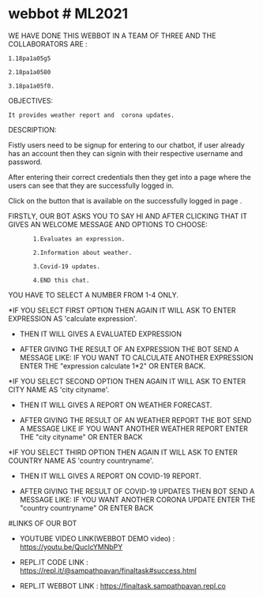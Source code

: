 # webbot # ML2021


 WE HAVE DONE THIS WEBBOT IN A TEAM OF THREE AND THE COLLABORATORS ARE :

    1.18pa1a05g5
   
    2.18pa1a0580
   
    3.18pa1a05f0.

 OBJECTIVES: 
 
    It provides weather report and  corona updates.
 
 DESCRIPTION:
 
 Fistly users need to be signup for entering to our chatbot, if user already has an account then they can signin with their respective username and password.
 
 After entering their correct credentials then they get into a page where the users can see that they are successfully logged in.
 
 Click on the button that is available on the successfully logged in page .
 
 FIRSTLY, OUR BOT ASKS YOU TO SAY HI AND AFTER CLICKING THAT IT GIVES AN WELCOME MESSAGE AND OPTIONS TO CHOOSE:
   
           1.Evaluates an expression.
           
           2.Information about weather.
           
           3.Covid-19 updates.
           
           4.END this chat.
           
  YOU HAVE TO SELECT A NUMBER FROM 1-4 ONLY.
  
   
  *IF YOU SELECT FIRST OPTION THEN AGAIN IT WILL ASK TO ENTER EXPRESSION AS 'calculate expression'.
  
   * THEN IT WILL GIVES A EVALUATED EXPRESSION
     
   * AFTER GIVING THE RESULT OF AN EXPRESSION THE BOT SEND A MESSAGE LIKE: IF YOU WANT TO CALCULATE ANOTHER EXPRESSION ENTER THE "expression calculate 1*2" OR
     ENTER  BACK.
         
         
  *IF YOU SELECT SECOND OPTION THEN AGAIN IT WILL ASK TO ENTER CITY NAME AS 'city cityname'.
  
   * THEN IT WILL GIVES A REPORT ON WEATHER FORECAST.
     
   * AFTER GIVING THE RESULT OF AN WEATHER REPORT THE BOT SEND A MESSAGE LIKE IF YOU WANT ANOTHER WEATHER REPORT ENTER THE "city cityname" OR
     ENTER BACK
  
 
  *IF YOU SELECT THIRD OPTION THEN AGAIN IT WILL ASK TO ENTER COUNTRY NAME AS 'country countryname'.
  
   * THEN IT WILL GIVES A REPORT ON COVID-19 REPORT.
     
   * AFTER GIVING THE RESULT OF COVID-19 UPDATES THEN BOT SEND A MESSAGE LIKE: IF YOU WANT ANOTHER CORONA UPDATE ENTER THE "country countryname" OR
     ENTER BACK
     
   #LINKS OF OUR BOT
     
   
   * YOUTUBE VIDEO LINK(WEBBOT DEMO video) : https://youtu.be/QucIcYMNbPY
   
   
   * REPL.IT CODE LINK : https://repl.it/@sampathpavan/finaltask#success.html
   
   
   * REPL.IT WEBBOT LINK : https://finaltask.sampathpavan.repl.co
   
  
   
   
   
   
  
   
   
   
   
   
   
  







         
